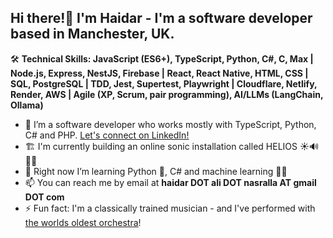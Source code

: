 ## Hi there!👋 I'm Haidar - I'm a software developer based in Manchester, UK.

🛠️ **Technical Skills: JavaScript (ES6+), TypeScript, Python, C#, C, Max | Node.js, Express, NestJS, Firebase | React, React Native, HTML, CSS | SQL, PostgreSQL | TDD, Jest, Supertest, Playwright | Cloudflare, Netlify, Render, AWS | Agile (XP, Scrum, pair programming), AI/LLMs (LangChain, Ollama)**

- 🔭 I’m a software developer who works mostly with TypeScript, Python, C# and PHP. [Let's connect on LinkedIn!](https://www.linkedin.com/in/haidarnasralla/)
- 🏗️ I'm currently building an online sonic installation called HELIOS ☀️🔊👂🏽
- 🌱 Right now I’m learning Python 🐍, C# and machine learning 🤖🧠
- 📫 You can reach me by email at **haidar DOT ali DOT nasralla AT gmail DOT com**
- ⚡ Fun fact: I'm a classically trained musician - and I've performed with [the worlds oldest orchestra](https://www.youtube.com/watch?v=ffqp3uyB7xg)!
